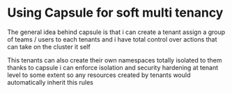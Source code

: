  # Using Capsule for soft multi tenancy 

 The general idea behind capsule is that i can create a tenant assign a group of teams / users to each tenants and i have total control over actions that can take on the cluster it self 

 This tenants can also create their own namespaces totally isolated to them thanks to capsule i can enforce isolation and security hardening at tenant level to some extent so any resources created by tenants would automatically inherit this rules